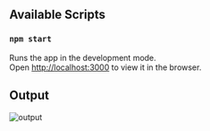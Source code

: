 ## Available Scripts

### `npm start`

Runs the app in the development mode.\
Open [http://localhost:3000](http://localhost:3000) to view it in the browser.

## Output

![output](https://github.com/rohitsg/pokemon/blob/master/initial-output.png)
